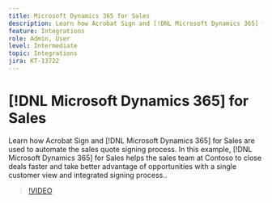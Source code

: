```yaml
---
title: Microsoft Dynamics 365 for Sales
description: Learn how Acrobat Sign and [!DNL Microsoft Dynamics 365] for Sales are used to automate the sales quote signing process
feature: Integrations
role: Admin, User
level: Intermediate
topic: Integrations
jira: KT-13722
---
```

# [!DNL Microsoft Dynamics 365] for Sales

Learn how Acrobat Sign and [!DNL Microsoft Dynamics 365] for Sales are used to automate the sales quote signing process. In this example, [!DNL Microsoft Dynamics 365] for Sales helps the sales team at Contoso to close deals faster and take better advantage of opportunities with a single customer view and integrated signing process..

>[!VIDEO](https://video.tv.adobe.com/v/3423404?quality=12&learn=on&hidetitle=true)
